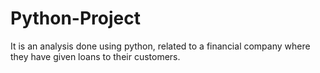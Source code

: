 # Python-Project
It is an analysis done using python, related to a financial company where they have given loans to their customers. 
